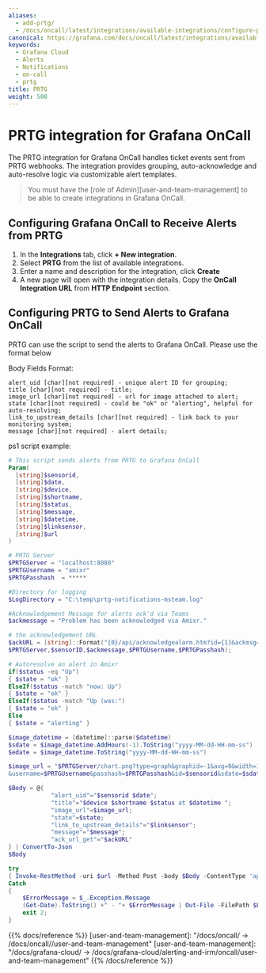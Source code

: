 ```yaml
---
aliases:
  - add-prtg/
  - /docs/oncall/latest/integrations/available-integrations/configure-prtg/
canonical: https://grafana.com/docs/oncall/latest/integrations/available-integrations/configure-prtg/
keywords:
  - Grafana Cloud
  - Alerts
  - Notifications
  - on-call
  - prtg
title: PRTG
weight: 500
---
```


# PRTG integration for Grafana OnCall

The PRTG integration for Grafana OnCall handles ticket events sent from PRTG webhooks.
The integration provides grouping, auto-acknowledge and auto-resolve logic via customizable alert templates.

> You must have the [role of Admin][user-and-team-management] to be able to create integrations in Grafana OnCall.

## Configuring Grafana OnCall to Receive Alerts from PRTG

1. In the **Integrations** tab, click **+ New integration**.
2. Select **PRTG** from the list of available integrations.
3. Enter a name and description for the integration, click **Create**
4. A new page will open with the integration details. Copy the **OnCall Integration URL** from **HTTP Endpoint** section.

## Configuring PRTG to Send Alerts to Grafana OnCall

PRTG can use the script to send the alerts to Grafana OnCall. Please use the format below

Body Fields Format:

```plaintext
alert_uid [char][not required] - unique alert ID for grouping;
title [char][not required] - title;
image_url [char][not required] - url for image attached to alert;
state [char][not required] - could be "ok" or "alerting", helpful for auto-resolving;
link_to_upstream_details [char][not required] - link back to your monitoring system;
message [char][not required] - alert details;
```

ps1 script example:

```ps1
# This script sends alerts from PRTG to Grafana OnCall
Param(
  [string]$sensorid,
  [string]$date,
  [string]$device,
  [string]$shortname,
  [string]$status,
  [string]$message,
  [string]$datetime,
  [string]$linksensor,
  [string]$url
)

# PRTG Server
$PRTGServer = "localhost:8080"
$PRTGUsername = "amixr"
$PRTGPasshash  = *****

#Directory for logging
$LogDirectory = "C:\temp\prtg-notifications-msteam.log"

#Acknowledgement Message for alerts ack'd via Teams
$ackmessage = "Problem has been acknowledged via Amixr."

# the acknowledgement URL
$ackURL = [string]::Format("{0}/api/acknowledgealarm.htm?id={1}&ackmsg={2}&username={3}&passhash={4}",
$PRTGServer,$sensorID,$ackmessage,$PRTGUsername,$PRTGPasshash);

# Autoresolve an alert in Amixr
if($status -eq "Up")
{ $state = "ok" }
ElseIf($status -match "now: Up")
{ $state = "ok" }
ElseIf($status -match "Up (was:")
{ $state = "ok" }
Else
{ $state = "alerting" }

$image_datetime = [datetime]::parse($datetime)
$sdate = $image_datetime.AddHours(-1).ToString("yyyy-MM-dd-HH-mm-ss")
$edate = $image_datetime.ToString("yyyy-MM-dd-HH-mm-ss")

$image_url = "$PRTGServer/chart.png?type=graph&graphid=-1&avg=0&width=1000&height=400
&username=$PRTGUsername&passhash=$PRTGPasshash&id=$sensorid&sdate=$sdate&edate=$edate"

$Body = @{
            "alert_uid"="$sensorid $date";
            "title"="$device $shortname $status at $datetime ";
            "image_url"=$image_url;
            "state"=$state;
            "link_to_upstream_details"="$linksensor";
            "message"="$message";
            "ack_url_get"="$ackURL"
} | ConvertTo-Json
$Body

try
{ Invoke-RestMethod -uri $url -Method Post -body $Body -ContentType 'application/json; charset=utf-8'; exit 0; }
Catch
{
    $ErrorMessage = $_.Exception.Message
    (Get-Date).ToString() +" - "+ $ErrorMessage | Out-File -FilePath $LogDirectory -Append
    exit 2;
}

```

<!-- markdownlint-disable MD033 -->
{{% docs/reference %}}
[user-and-team-management]: "/docs/oncall/ -> /docs/oncall/<ONCALL VERSION>/user-and-team-management"
[user-and-team-management]: "/docs/grafana-cloud/ -> /docs/grafana-cloud/alerting-and-irm/oncall/user-and-team-management"
{{% /docs/reference %}}
<!-- markdownlint-enable MD033 -->
